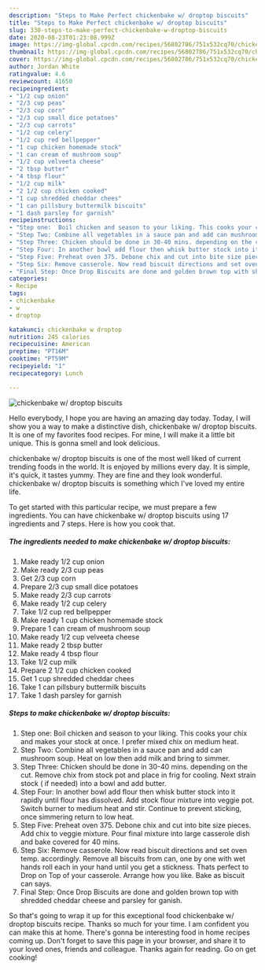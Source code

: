 ```yaml
---
description: "Steps to Make Perfect chickenbake w/ droptop biscuits"
title: "Steps to Make Perfect chickenbake w/ droptop biscuits"
slug: 330-steps-to-make-perfect-chickenbake-w-droptop-biscuits
date: 2020-08-23T01:23:08.999Z
image: https://img-global.cpcdn.com/recipes/56802786/751x532cq70/chickenbake-w-droptop-biscuits-recipe-main-photo.jpg
thumbnail: https://img-global.cpcdn.com/recipes/56802786/751x532cq70/chickenbake-w-droptop-biscuits-recipe-main-photo.jpg
cover: https://img-global.cpcdn.com/recipes/56802786/751x532cq70/chickenbake-w-droptop-biscuits-recipe-main-photo.jpg
author: Jordan White
ratingvalue: 4.6
reviewcount: 41650
recipeingredient:
- "1/2 cup onion"
- "2/3 cup peas"
- "2/3 cup corn"
- "2/3 cup small dice potatoes"
- "2/3 cup carrots"
- "1/2 cup celery"
- "1/2 cup red bellpepper"
- "1 cup chicken homemade stock"
- "1 can cream of mushroom soup"
- "1/2 cup velveeta cheese"
- "2 tbsp butter"
- "4 tbsp flour"
- "1/2 cup milk"
- "2 1/2 cup chicken cooked"
- "1 cup shredded cheddar chees"
- "1 can pillsbury buttermilk biscuits"
- "1 dash parsley for garnish"
recipeinstructions:
- "Step one:  Boil chicken and season to your liking. This cooks your chix and makes your stock at once. I prefer mixed chix on medium heat."
- "Step Two: Combine all vegetables in a sauce pan and add can mushroom soup. Heat on low then add milk and bring to simmer."
- "Step Three: Chicken should be done in 30-40 mins. depending on the cut. Remove chix from stock pot and place in frig for cooling. Next strain stock ( if needed) into a bowl and add butter."
- "Step Four: In another bowl add flour then whisk butter stock into it rapidly until flour has dissolved. Add stock flour mixture into veggie pot. Switch burner to medium heat and stir. Continue to prevent sticking, once simmering return to low heat."
- "Step Five: Preheat oven 375. Debone chix and cut into bite size pieces. Add chix to veggie mixture. Pour final mixture into large casserole dish and bake covered for 40 mins."
- "Step Six: Remove casserole. Now read biscuit directions and set oven temp. accordingly. Remove all biscuits from can, one by one with wet hands roll each in your hand until you get a stickness. Thats perfect to Drop on Top of your casserole. Arrange how you like. Bake as biscuit can says."
- "Final Step: Once Drop Biscuits are done and golden brown top with shredded cheddar cheese and parsley for ganish."
categories:
- Recipe
tags:
- chickenbake
- w
- droptop

katakunci: chickenbake w droptop 
nutrition: 245 calories
recipecuisine: American
preptime: "PT16M"
cooktime: "PT59M"
recipeyield: "1"
recipecategory: Lunch

---
```



![chickenbake w/ droptop biscuits](https://img-global.cpcdn.com/recipes/56802786/751x532cq70/chickenbake-w-droptop-biscuits-recipe-main-photo.jpg)

Hello everybody, I hope you are having an amazing day today. Today, I will show you a way to make a distinctive dish, chickenbake w/ droptop biscuits. It is one of my favorites food recipes. For mine, I will make it a little bit unique. This is gonna smell and look delicious.



chickenbake w/ droptop biscuits is one of the most well liked of current trending foods in the world. It is enjoyed by millions every day. It is simple, it's quick, it tastes yummy. They are fine and they look wonderful. chickenbake w/ droptop biscuits is something which I've loved my entire life.


To get started with this particular recipe, we must prepare a few ingredients. You can have chickenbake w/ droptop biscuits using 17 ingredients and 7 steps. Here is how you cook that.

<!--inarticleads1-->

##### The ingredients needed to make chickenbake w/ droptop biscuits:

1. Make ready 1/2 cup onion
1. Make ready 2/3 cup peas
1. Get 2/3 cup corn
1. Prepare 2/3 cup small dice potatoes
1. Make ready 2/3 cup carrots
1. Make ready 1/2 cup celery
1. Take 1/2 cup red bellpepper
1. Make ready 1 cup chicken homemade stock
1. Prepare 1 can cream of mushroom soup
1. Make ready 1/2 cup velveeta cheese
1. Make ready 2 tbsp butter
1. Make ready 4 tbsp flour
1. Take 1/2 cup milk
1. Prepare 2 1/2 cup chicken cooked
1. Get 1 cup shredded cheddar chees
1. Take 1 can pillsbury buttermilk biscuits
1. Take 1 dash parsley for garnish




<!--inarticleads2-->

##### Steps to make chickenbake w/ droptop biscuits:

1. Step one:  Boil chicken and season to your liking. This cooks your chix and makes your stock at once. I prefer mixed chix on medium heat.
1. Step Two: Combine all vegetables in a sauce pan and add can mushroom soup. Heat on low then add milk and bring to simmer.
1. Step Three: Chicken should be done in 30-40 mins. depending on the cut. Remove chix from stock pot and place in frig for cooling. Next strain stock ( if needed) into a bowl and add butter.
1. Step Four: In another bowl add flour then whisk butter stock into it rapidly until flour has dissolved. Add stock flour mixture into veggie pot. Switch burner to medium heat and stir. Continue to prevent sticking, once simmering return to low heat.
1. Step Five: Preheat oven 375. Debone chix and cut into bite size pieces. Add chix to veggie mixture. Pour final mixture into large casserole dish and bake covered for 40 mins.
1. Step Six: Remove casserole. Now read biscuit directions and set oven temp. accordingly. Remove all biscuits from can, one by one with wet hands roll each in your hand until you get a stickness. Thats perfect to Drop on Top of your casserole. Arrange how you like. Bake as biscuit can says.
1. Final Step: Once Drop Biscuits are done and golden brown top with shredded cheddar cheese and parsley for ganish.




So that's going to wrap it up for this exceptional food chickenbake w/ droptop biscuits recipe. Thanks so much for your time. I am confident you can make this at home. There's gonna be interesting food in home recipes coming up. Don't forget to save this page in your browser, and share it to your loved ones, friends and colleague. Thanks again for reading. Go on get cooking!
